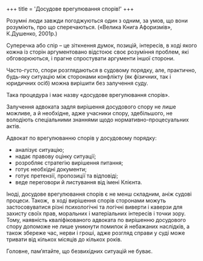 +++
title = 'Досудове врегулювання спорів!'
+++

Розумні люди завжди погоджуються один з одним, за умов, що вони розуміють, про що сперечаються.
(«Велика Книга Афоризмів», К.Душенко, 2001р.)
<!--more-->
Суперечка або спір – це зіткнення думок, позицій, інтересів, в ході якого кожна із сторін аргументовано відстоює своє розуміння проблем, які обговорюються, і прагне спростувати аргументи іншої сторони.

Часто-густо, спори розглядаються в судовому порядку, але, практично, будь-яку ситуацію між сторонами конфлікту (як фізичних, так і юридичних осіб) можна вирішити без залучення суду.

Така процедура і має назву «досудове врегулювання спорів».

Залучення адвоката задля вирішення досудового спору не лише можливе, а й необхідне, адже учасники спору, здебільшого, не володіють спеціальними знаннями щодо нормативно-процесуальних актів.

Адвокат по врегулюванню спорів у досудовому порядку:
- аналізує ситуацію;
- надає правову оцінку ситуації;
- розробляє стратегію вирішення питання;
- готує необхідні документи;
- готує претензії, пропозиції та відповіді;
- веде переговори й листування від імені Клієнта.

Іноді, досудове врегулювання спорів є не менш складним, аніж судові процеси. Також,  в ході вирішення спорів сторонами можуть застосовуватися різні психологічні та логічні виверти і каверзи для захисту своїх прав, моральних і матеріальних інтересів і точки зору. Тому, наявність кваліфікованого адвоката по вирішенню досудового спору допоможе не лише уникнути помилок й небажаних наслідків, а також збереже час, нерви і гроші, адже розгляд справи у суді може тривати від кількох місяців до кількох років.

Головне, пам’ятайте, що безвихідних ситуацій не буває.